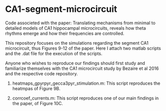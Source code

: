 # CA1-segment-microcircuit
Code associeted with the paper: Translating mechanisms from minimal to detailed models of CA1 hippocampal microcircuits,
reveals how theta rhythms emerge and how their frequencies are controlled.

This repository focuses on the simulations regarding the segment CA1 microcircuit, thus Figures 9-12 of the paper. 
Here I attach two matlab scripts and the .dat file for the execution of the scripts. 

Anyone who wishes to reproduce our findings should first study and familiarize themselves with the CA1 microcircuit study by Bezaire et al 2016 and the respective code repository.

1. heatmaps_gpyrpyr_gecca3pyr_stimulation.m:
This script reproduces the heatmpas of Figure 9B.

2. corrcoef_currents.m:
This script reproduces one of our main findings in the paper, of Figure 10C. 
